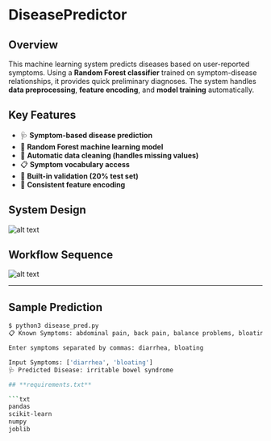 # **DiseasePredictor**

## **Overview**  
This machine learning system predicts diseases based on user-reported symptoms. Using a **Random Forest classifier** trained on symptom-disease relationships, it provides quick preliminary diagnoses. The system handles **data preprocessing**, **feature encoding**, and **model training** automatically.

## **Key Features**
- 🩺 **Symptom-based disease prediction**
- 🧠 **Random Forest machine learning model**
- 🧹 **Automatic data cleaning (handles missing values)**
- 📋 **Symptom vocabulary access**
- 🧪 **Built-in validation (20% test set)**
- 🔄 **Consistent feature encoding**

## **System Design**

![alt text](/Users/karthikrajanichenametla/DiseasePredictor/System_image.png)

## **Workflow Sequence**

![alt text](/Users/karthikrajanichenametla/DiseasePredictor/System_image_3.png)

---

## **Sample Prediction**

```bash
$ python3 disease_pred.py
📋 Known Symptoms: abdominal pain, back pain, balance problems, bloating, blurred vision, chest pain, chills, confusion, cough, dehydration, diarrhea, difficulty concentrating, difficulty swallowing, disorientation, dry mouth, ear pain, fatigue, fever, forgetfulness, frequent urination, gas, headache, high fever, increased thirst, itchy eyes, joint pain, limited mobility, muscle stiffness, nasal congestion, nausea, night sweats, pain in left arm, palpitations, rash, runny nose, seizures, sensitivity to light, shortness of breath, slow movement, sneezing, sore throat, stiff neck, stiffness, sweating, swollen tonsils, tremor, vomiting, weight loss

Enter symptoms separated by commas: diarrhea, bloating

Input Symptoms: ['diarrhea', 'bloating']
🩺 Predicted Disease: irritable bowel syndrome

## **requirements.txt**

```txt
pandas
scikit-learn
numpy
joblib